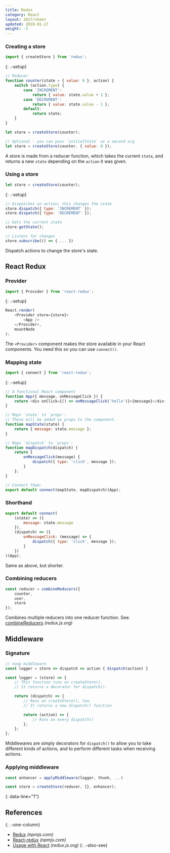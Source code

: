 ```yaml
---
title: Redux
category: React
layout: 2017/sheet
updated: 2018-01-17
weight: -3
---
```


### Creating a store

```js
import { createStore } from 'redux';
```

{: .-setup}

```js
// Reducer
function counter(state = { value: 0 }, action) {
    switch (action.type) {
        case 'INCREMENT':
            return { value: state.value + 1 };
        case 'DECREMENT':
            return { value: state.value - 1 };
        default:
            return state;
    }
}
```

```js
let store = createStore(counter);
```

```js
// Optional - you can pass `initialState` as a second arg
let store = createStore(counter, { value: 0 });
```

A store is made from a reducer function, which takes the current `state`, and
returns a new `state` depending on the `action` it was given.

### Using a store

```js
let store = createStore(counter);
```

{: .-setup}

```js
// Dispatches an action; this changes the state
store.dispatch({ type: 'INCREMENT' });
store.dispatch({ type: 'DECREMENT' });
```

```js
// Gets the current state
store.getState();
```

```js
// Listens for changes
store.subscribe(() => { ... })
```

Dispatch actions to change the store's state.

## React Redux

### Provider

```js
import { Provider } from 'react-redux';
```

{: .-setup}

```js
React.render(
    <Provider store={store}>
        <App />
    </Provider>,
    mountNode
);
```

The `<Provider>` component makes the store available in your React components. You need this so you can use `connect()`.

### Mapping state

```js
import { connect } from 'react-redux';
```

{: .-setup}

```js
// A functional React component
function App({ message, onMessageClick }) {
    return <div onClick={() => onMessageClick('hello')}>{message}</div>;
}
```

```js
// Maps `state` to `props`:
// These will be added as props to the component.
function mapState(state) {
    return { message: state.message };
}

// Maps `dispatch` to `props`:
function mapDispatch(dispatch) {
    return {
        onMessageClick(message) {
            dispatch({ type: 'click', message });
        }
    };
}

// Connect them:
export default connect(mapState, mapDispatch)(App);
```

### Shorthand

```js
export default connect(
    (state) => ({
        message: state.message
    }),
    (dispatch) => ({
        onMessageClick: (message) => {
            dispatch({ type: 'click', message });
        }
    })
)(App);
```

Same as above, but shorter.

### Combining reducers

```js
const reducer = combineReducers({
    counter,
    user,
    store
});
```

Combines multiple reducers into one reducer function. See: [combineReducers](https://redux.js.org/docs/api/combineReducers.html) _(redux.js.org)_

## Middleware

### Signature

```js
// noop middleware
const logger = store => dispatch => action { dispatch(action) }
```

```js
const logger = (store) => {
    // This function runs on createStore().
    // It returns a decorator for dispatch().

    return (dispatch) => {
        // Runs on createStore(), too.
        // It returns a new dispatch() function

        return (action) => {
            // Runs on every dispatch()
        };
    };
};
```

Middlewares are simply decorators for `dispatch()` to allow you to take
different kinds of actions, and to perform different tasks when receiving
actions.

### Applying middleware

```js
const enhancer = applyMiddleware(logger, thunk, ...)
```

```js
const store = createStore(reducer, {}, enhancer);
```

{: data-line="1"}

## References

{: .-one-column}

-   [Redux](https://www.npmjs.com/package/redux) _(npmjs.com)_
-   [React-redux](https://www.npmjs.com/package/react-redux) _(npmjs.com)_
-   [Usage with React](http://redux.js.org/docs/basics/UsageWithReact.html) _(redux.js.org)_
    {: .-also-see}

